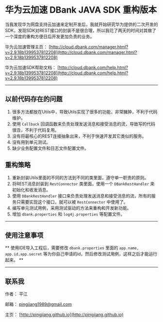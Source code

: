 华为云加速 DBank JAVA SDK 重构版本
===============================


当我发现华为网盘支持云加速来定制开发后，我就开始研究华为提供的二次开发的SDK，发现SDK对REST接口的封装不是很合理，所以我花了两天的时间对其做了一个深度的重构方便日后开发更加负责的业务。


华为云加速管理主页： [http://cloud.dbank.com/manager.html?v=2.9.18b1399537812208](http://cloud.dbank.com/manager.html?v=2.9.18b1399537812208)

华为云加速SDK帮助文档： [http://cloud.dbank.com/help.html?v=2.9.18b1399537812208](http://cloud.dbank.com/help.html?v=2.9.18b1399537812208)

-------------------------
以前代码存在的问题
---------------
1. 很多方法都放在Utils中，导致Utils实现了很多的功能，非常臃肿，不利于代码维护。
2. 使用 `Callback` 回调函数来负责处理发送消息和接受消息的流，导致写的代码很丑，不利于代码复用。
3. 没有将最核心的REST连接抽象出来，不利于快速开发其它类似的服务。
4. 没有用到单元测试。
5. 缺少业务配置文件和日志文件配置文件。

重构策略
-------
1. 重新封装Utils里面的不同的方法到不同的类里面，遵守单一职责的原则。
2. 将REST消息封装到 `RestConnector` 类里面，使用一个 `DBankRestHandler` 来初始化和收发消息。
2. 使用 `DBankRestHandler` 接口来负责处理发送消息和接受消息的流，所有的服务只需要实现这个接口，就可以被 `RestConnector` 中使用了。
3. 编写单元测试用例，采用测试驱动的方法来重构和开发新功能。
4. 增加 `dbank.properties` 和 `log4j.properties` 等配置文件。

----------------
使用注意事项
----------
 ** 使用IDE导入工程后，需要修改 `dbank.properties` 里面的 `app.name, app.id,app.secret` 等为你自己申请的id，然后修改测试用例，这样之后才能运行起来。 **


---------
联系我
-----

作者： 平江

邮箱： pingjiang1989@gmail.com

主页： [http://pingjiang.github.io](http://pingjiang.github.io)







